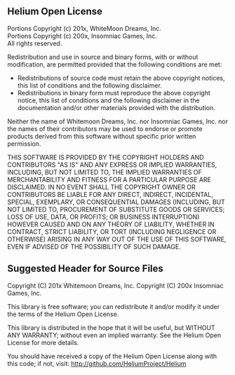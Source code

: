 Helium Open License
-------------------

Portions Copyright (c) 201x, WhiteMoon Dreams, Inc.  
Portions Copyright (c) 200x, Insomniac Games, Inc.  
All rights reserved.

Redistribution and use in source and binary forms, with or without modification, are permitted provided that the following conditions are met:  
 * Redistributions of source code must retain the above copyright notices, this list of conditions and the following disclaimer.
 * Redistributions in binary form must reproduce the above copyright notice, this list of conditions and the following disclaimer in the documentation and/or other materials provided with the distribution.

Neither the name of Whitemoon Dreams, Inc. nor Insomniac Games, Inc. nor the names of their contributors may be used to endorse or promote products derived from this software without specific prior written permission.

THIS SOFTWARE IS PROVIDED BY THE COPYRIGHT HOLDERS AND CONTRIBUTORS "AS IS" AND ANY EXPRESS OR IMPLIED WARRANTIES, INCLUDING, BUT NOT LIMITED TO, THE IMPLIED WARRANTIES OF MERCHANTABILITY AND FITNESS FOR A PARTICULAR PURPOSE ARE DISCLAIMED. IN NO EVENT SHALL THE COPYRIGHT OWNER OR CONTRIBUTORS BE LIABLE FOR ANY DIRECT, INDIRECT, INCIDENTAL, SPECIAL, EXEMPLARY, OR CONSEQUENTIAL DAMAGES (INCLUDING, BUT NOT LIMITED TO, PROCUREMENT OF SUBSTITUTE GOODS OR SERVICES; LOSS OF USE, DATA, OR PROFITS; OR BUSINESS INTERRUPTION) HOWEVER CAUSED AND ON ANY THEORY OF LIABILITY, WHETHER IN CONTRACT, STRICT LIABILITY, OR TORT (INCLUDING NEGLIGENCE OR OTHERWISE) ARISING IN ANY WAY OUT OF THE USE OF THIS SOFTWARE, EVEN IF ADVISED OF THE POSSIBILITY OF SUCH DAMAGE.

Suggested Header for Source Files
---------------------------------

<Library name>
<Brief library description>
Copyright (C) 201x Whitemoon Dreams, Inc.
Copyright (C) 200x Insomniac Games, Inc.

This library is free software; you can redistribute it and/or modify it under the terms of the Helium Open License.

This library is distributed in the hope that it will be useful, but WITHOUT ANY WARRANTY; without even an implied warranty. See the Helium Open License for more details.

You should have received a copy of the Helium Open License along with this code; if not, visit: http://github.com/HeliumProject/Helium
